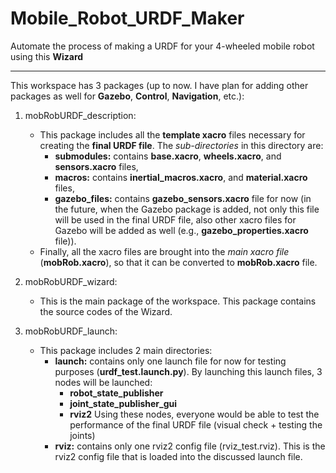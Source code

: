 # Mobile_Robot_URDF_Maker

Automate the process of making a URDF for your 4-wheeled mobile robot using this **Wizard**

---

This workspace has 3 packages (up to now. I have plan for adding other packages as well for **Gazebo**, **Control**, **Navigation**, etc.):

1. mobRobURDF_description:
    - This package includes all the **template xacro** files necessary for creating the **final URDF file**. The *sub-directories* in this directory are:
        - **submodules:** contains **base.xacro**, **wheels.xacro**, and **sensors.xacro** files,
        - **macros:** contains **inertial_macros.xacro**, and **material.xacro** files,
        - **gazebo_files:** contains **gazebo_sensors.xacro** file for now (in the future, when the Gazebo package is added, not only this file will be used in the final URDF file, also other xacro files for Gazebo will be added as well (e.g., **gazebo_properties.xacro** file)).
    - Finally, all the xacro files are brought into the *main xacro file* (**mobRob.xacro**), so that it can be converted to **mobRob.xacro** file.

2. mobRobURDF_wizard:
    - This is the main package of the workspace. This package contains the source codes of the Wizard. 


3. mobRobURDF_launch:
    - This package includes 2 main directories:
        - **launch:** contains only one launch file for now for testing purposes (**urdf_test.launch.py**). By launching this launch files, 3 nodes will be launched:
            - **robot_state_publisher**
            - **joint_state_publisher_gui**
            - **rviz2**
        Using these nodes, everyone would be able to test the performance of the final URDF file (visual check + testing the joints)
        - **rviz:** contains only one rviz2 config file (rviz_test.rviz). This is the rviz2 config file that is loaded into the discussed launch file.

 